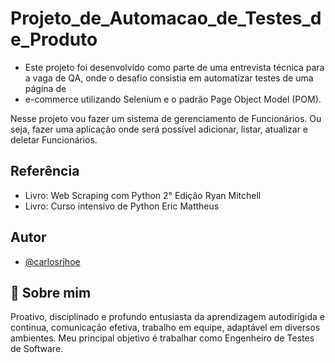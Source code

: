 # Projeto_de_Automacao_de_Testes_de_Produto

- Este projeto foi desenvolvido como parte de uma entrevista técnica para a vaga de QA, onde o desafio consistia em automatizar testes de uma página de
- e-commerce utilizando Selenium e o padrão Page Object Model (POM).



Nesse projeto vou fazer um sistema de gerenciamento de
Funcionários. Ou seja, fazer uma aplicação onde será possível
adicionar, listar, atualizar e deletar Funcionários.

## Referência
- Livro: Web Scraping com Python 2° Edição Ryan Mitchell
- Livro: Curso intensivo de Python Eric Mattheus

## Autor

- [@carlosrjhoe](https://github.com/carlosrjhoe)


## 🚀 Sobre mim
Proativo, disciplinado e profundo entusiasta da aprendizagem autodirigida e continua, comunicação efetiva, trabalho em equipe, adaptável em diversos ambientes.
Meu principal objetivo é trabalhar como Engenheiro de Testes de Software.